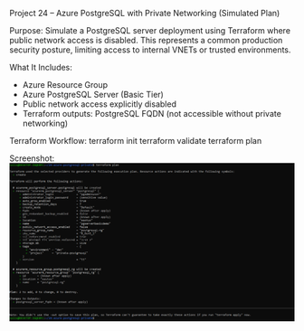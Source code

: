 
Project 24 – Azure PostgreSQL with Private Networking (Simulated Plan)

Purpose:
Simulate a PostgreSQL server deployment using Terraform where public network access is disabled. This represents a common production security posture, limiting access to internal VNETs or trusted environments.

What It Includes:
- Azure Resource Group
- Azure PostgreSQL Server (Basic Tier)
- Public network access explicitly disabled
- Terraform outputs: PostgreSQL FQDN (not accessible without private networking)

Terraform Workflow:
terraform init
terraform validate
terraform plan

Screenshot:
![Plan Output](./screenshots/postgresql-private-plan-output.png)

